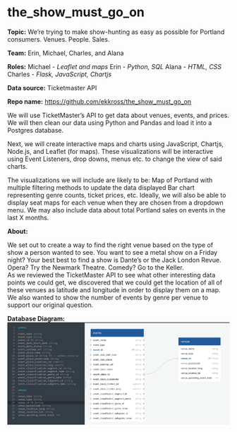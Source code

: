 # the_show_must_go_on
**Topic:**  We’re trying to make show-hunting as easy as possible for Portland consumers.  Venues.  People.  Sales.

**Team:** Erin, Michael, Charles, and Alana

**Roles:** 
Michael - _Leaflet and maps_
Erin - _Python, SQL_
Alana - _HTML, CSS_
Charles - _Flask, JavaScript, Chartjs_

**Data source:** Ticketmaster API

**Repo name:** https://github.com/ekkross/the_show_must_go_on

We will use TicketMaster’s API to get data about venues, events, and prices.
We will then clean our data using Python and Pandas and load it into a Postgres database.

Next, we will create interactive maps and charts using JavaScript, Chartjs, Node.js, and Leaflet (for maps).  These visualizations will be interactive using Event Listeners, drop downs, menus etc. to change the view of said charts.

The visualizations we will include are likely to be:
Map of Portland with multiple filtering methods to update the data displayed
Bar chart representing genre counts, ticket prices, etc.
Ideally, we will also be able to display seat maps for each venue when they are chosen from a dropdown menu.
We may also include data about total Portland sales on events in the last X months.

**About:**

We set out to create a way to find the right venue based on the type of show a person wanted to see.  You want to see a metal show on a Friday night?  Your best best to find a show is Dante’s or the Jack London Revue.  Opera?  Try the Newmark Theatre.  Comedy?  Go to the Keller.  
As we reviewed the TicketMaster API to see what other interesting data points we could get, we discovered that we could get the location of all of these venues as latitude and longitude in order to display them on a map.  
We also wanted to show the number of events by genre per venue to support our original question.

**Database Diagram:**
![The Show Must Go On Database](database_diagram.png)